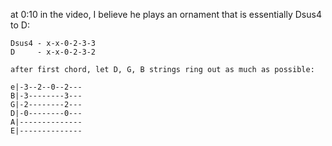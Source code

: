 
at 0:10 in the video, I believe he plays an ornament that is essentially Dsus4 to D:

```
Dsus4 - x-x-0-2-3-3
D     - x-x-0-2-3-2

after first chord, let D, G, B strings ring out as much as possible:

e|-3--2--0--2---
B|-3--------3---
G|-2--------2---
D|-0--------0---
A|--------------
E|--------------
```
